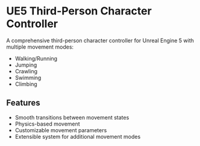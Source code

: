 # UE5 Third-Person Character Controller

A comprehensive third-person character controller for Unreal Engine 5 with multiple movement modes:
- Walking/Running
- Jumping
- Crawling
- Swimming
- Climbing

## Features

- Smooth transitions between movement states
- Physics-based movement
- Customizable movement parameters
- Extensible system for additional movement modes